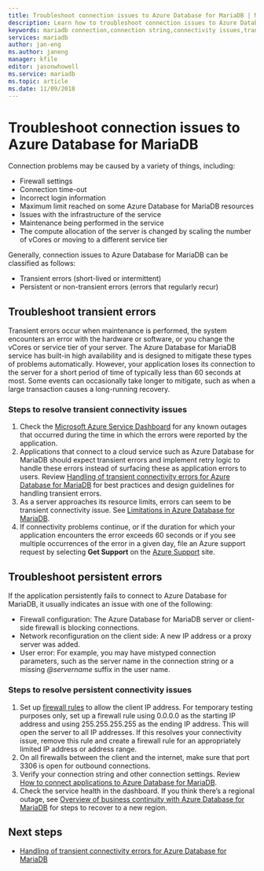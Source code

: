 ```yaml
---
title: Troubleshoot connection issues to Azure Database for MariaDB | Microsoft Docs
description: Learn how to troubleshoot connection issues to Azure Database for MariaDB.
keywords: mariadb connection,connection string,connectivity issues,transient error,connection error
services: mariadb
author: jan-eng
ms.author: janeng
manager: kfile
editor: jasonwhowell
ms.service: mariadb
ms.topic: article
ms.date: 11/09/2018
---
```


# Troubleshoot connection issues to Azure Database for MariaDB

Connection problems may be caused by a variety of things, including:

* Firewall settings
* Connection time-out
* Incorrect login information
* Maximum limit reached on some Azure Database for MariaDB resources
* Issues with the infrastructure of the service
* Maintenance being performed in the service
* The compute allocation of the server is changed by scaling the number of vCores or moving to a different service tier

Generally, connection issues to Azure Database for MariaDB can be classified as follows:

* Transient errors (short-lived or intermittent)
* Persistent or non-transient errors (errors that regularly recur)

## Troubleshoot transient errors

Transient errors occur when maintenance is performed, the system encounters an error with the hardware or software, or you change the vCores or service tier of your server. The Azure Database for MariaDB service has built-in high availability and is designed to mitigate these types of problems automatically. However, your application loses its connection to the server for a short period of time of typically less than 60 seconds at most. Some events can occasionally take longer to mitigate, such as when a large transaction causes a long-running recovery.

### Steps to resolve transient connectivity issues

1. Check the [Microsoft Azure Service Dashboard](https://azure.microsoft.com/status) for any known outages that occurred during the time in which the errors were reported by the application.
2. Applications that connect to a cloud service such as Azure Database for MariaDB should expect transient errors and implement retry logic to handle these errors instead of surfacing these as application errors to users. Review [Handling of transient connectivity errors for Azure Database for MariaDB](concepts-connectivity.md) for best practices and design guidelines for handling transient errors.
3. As a server approaches its resource limits, errors can seem to be transient connectivity issue. See [Limitations in Azure Database for MariaDB](concepts-limits.md).
4. If connectivity problems continue, or if the duration for which your application encounters the error exceeds 60 seconds or if you see multiple occurrences of the error in a given day, file an Azure support request by selecting **Get Support** on the [Azure Support](https://azure.microsoft.com/support/options) site.

## Troubleshoot persistent errors

If the application persistently fails to connect to Azure Database for MariaDB, it usually indicates an issue with one of the following:

* Firewall configuration: The Azure Database for MariaDB server or client-side firewall is blocking connections.
* Network reconfiguration on the client side: A new IP address or a proxy server was added.
* User error: For example, you may have mistyped connection parameters, such as the server name in the connection string or a missing *@servername* suffix in the user name.

### Steps to resolve persistent connectivity issues

1. Set up [firewall rules](howto-manage-firewall-portal.md) to allow the client IP address. For temporary testing purposes only, set up a firewall rule using 0.0.0.0 as the starting IP address and using 255.255.255.255 as the ending IP address. This will open the server to all IP addresses. If this resolves your connectivity issue, remove this rule and create a firewall rule for an appropriately limited IP address or address range.
2. On all firewalls between the client and the internet, make sure that port 3306 is open for outbound connections.
3. Verify your connection string and other connection settings. Review [How to connect applications to Azure Database for MariaDB](howto-connection-string.md).
4. Check the service health in the dashboard. If you think there’s a regional outage, see [Overview of business continuity with Azure Database for MariaDB](concepts-business-continuity.md) for steps to recover to a new region.

## Next steps

* [Handling of transient connectivity errors for Azure Database for MariaDB](concepts-connectivity.md)
